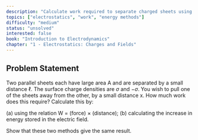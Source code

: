 ```yaml
---
description: "Calculate work required to separate charged sheets using two methods"
topics: ["electrostatics", "work", "energy methods"]
difficulty: "medium"
status: "unsolved"
interested: false
book: "Introduction to Electrodynamics"
chapter: "1 - Electrostatics: Charges and Fields"
---
```


## Problem Statement
Two parallel sheets each have large area A and are separated by a small distance ℓ. The surface charge densities are $\sigma$ and $-\sigma$. You wish to pull one of the sheets away from the other, by a small distance x. How much work does this require? Calculate this by:

(a) using the relation W = (force) × (distance);
(b) calculating the increase in energy stored in the electric field.

Show that these two methods give the same result.
